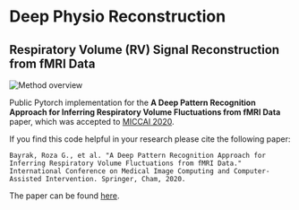 # Deep Physio Reconstruction

## Respiratory Volume (RV) Signal Reconstruction from fMRI Data


![Method overview](MICCAI2020/figures/pipeline.png)

Public Pytorch implementation for the **A Deep Pattern Recognition Approach for Inferring
Respiratory Volume Fluctuations from fMRI Data** paper, which was accepted to [MICCAI 2020](https://www.miccai2020.org/en/).


If you find this code helpful in your research please cite the following paper:

```
Bayrak, Roza G., et al. "A Deep Pattern Recognition Approach for Inferring Respiratory Volume Fluctuations from fMRI Data." International Conference on Medical Image Computing and Computer-Assisted Intervention. Springer, Cham, 2020.
```

The paper can be found [here](https://link.springer.com/chapter/10.1007/978-3-030-59728-3_42).


